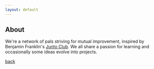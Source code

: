 ```yaml
---
layout: default
---
```


## About

We're a network of pals striving for mutual improvement, inspired by Benjamin Franklin's [Junto Club](http://www.benjamin-franklin-history.org/junto-club/). We all share a passion for learning and occasionally some ideas evolve into projects.

[back](./)
